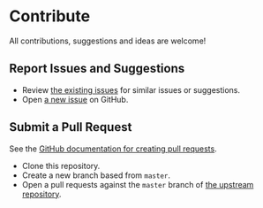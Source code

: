 # Contribute

All contributions, suggestions and ideas are welcome!

## Report Issues and Suggestions

- Review [the existing issues](https://github.com/xwp/wp-dev-lib/issues) for similar issues or suggestions.
- Open [a new issue](https://github.com/xwp/wp-dev-lib/issues/new) on GitHub.

## Submit a Pull Request

See the [GitHub documentation for creating pull requests](https://help.github.com/en/articles/creating-a-pull-request).

- Clone this repository.
- Create a new branch based from `master`.
- Open a pull requests against the `master` branch of [the upstream repository](https://github.com/xwp/wp-dev-lib).
